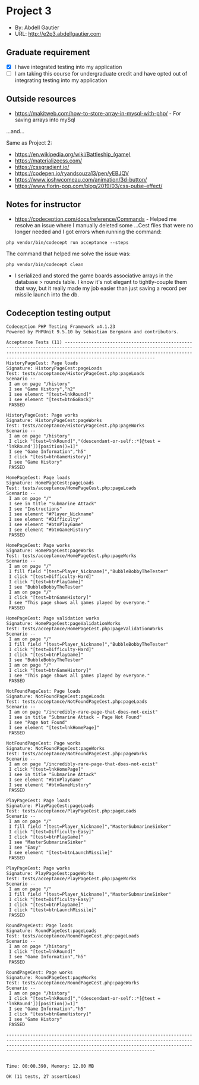 # Project 3
+ By: Abdell Gautier
+ URL: <http://e2p3.abdellgautier.com>

## Graduate requirement
+ [x] I have integrated testing into my application
+ [ ] I am taking this course for undergraduate credit and have opted out of integrating testing into my application

## Outside resources
+ https://makitweb.com/how-to-store-array-in-mysql-with-php/ - For saving arrays into mySql

...and...

Same as Project 2:
+ https://en.wikipedia.org/wiki/Battleship_(game)
+ https://materializecss.com/
+ https://cssgradient.io/
+ https://codepen.io/ryandsouza13/pen/yEBJQV
+ https://www.joshwcomeau.com/animation/3d-button/
+ https://www.florin-pop.com/blog/2019/03/css-pulse-effect/

## Notes for instructor
+ https://codeception.com/docs/reference/Commands - Helped me resolve an issue where I manually deleted some ...Cest files that were no longer needed and I got errors when running the command:
```
php vendor/bin/codecept run acceptance --steps
```

The command that helped me solve the issue was:
```
php vendor/bin/codecept clean
```

+ I serialized and stored the game boards associative arrays in the database > rounds table. I know it's not elegant to tightly-couple them that way, but it really made my job easier than just saving a record per missile launch into the db.

## Codeception testing output
```
Codeception PHP Testing Framework v4.1.23
Powered by PHPUnit 9.5.10 by Sebastian Bergmann and contributors.

Acceptance Tests (11) ----------------------------------------------------------------------------------------------------------------------------------------------------------------------------------------------------------------------------------------------------
HistoryPageCest: Page loads
Signature: HistoryPageCest:pageLoads
Test: tests/acceptance/HistoryPageCest.php:pageLoads
Scenario --
 I am on page "/history"
 I see "Game History","h2"
 I see element "[test=lnkRound]"
 I see element "[test=btnGoBack]"
 PASSED 

HistoryPageCest: Page works
Signature: HistoryPageCest:pageWorks
Test: tests/acceptance/HistoryPageCest.php:pageWorks
Scenario --
 I am on page "/history"
 I click "[test=lnkRound]","(descendant-or-self::*[@test = 'lnkRound'])[position()=1]"
 I see "Game Information","h5"
 I click "[test=btnGameHistory]"
 I see "Game History"
 PASSED 

HomePageCest: Page loads
Signature: HomePageCest:pageLoads
Test: tests/acceptance/HomePageCest.php:pageLoads
Scenario --
 I am on page "/"
 I see in title "Submarine Attack"
 I see "Instructions"
 I see element "#Player_Nickname"
 I see element "#Difficulty"
 I see element "#btnPlayGame"
 I see element "#btnGameHistory"
 PASSED 

HomePageCest: Page works
Signature: HomePageCest:pageWorks
Test: tests/acceptance/HomePageCest.php:pageWorks
Scenario --
 I am on page "/"
 I fill field "[test=Player_Nickname]","BubbleBobbyTheTester"
 I click "[test=Difficulty-Hard]"
 I click "[test=btnPlayGame]"
 I see "BubbleBobbyTheTester"
 I am on page "/"
 I click "[test=btnGameHistory]"
 I see "This page shows all games played by everyone."
 PASSED 

HomePageCest: Page validation works
Signature: HomePageCest:pageValidationWorks
Test: tests/acceptance/HomePageCest.php:pageValidationWorks
Scenario --
 I am on page "/"
 I fill field "[test=Player_Nickname]","BubbleBobbyTheTester"
 I click "[test=Difficulty-Hard]"
 I click "[test=btnPlayGame]"
 I see "BubbleBobbyTheTester"
 I am on page "/"
 I click "[test=btnGameHistory]"
 I see "This page shows all games played by everyone."
 PASSED 

NotFoundPageCest: Page loads
Signature: NotFoundPageCest:pageLoads
Test: tests/acceptance/NotFoundPageCest.php:pageLoads
Scenario --
 I am on page "/incredibly-rare-page-that-does-not-exist"
 I see in title "Submarine Attack - Page Not Found"
 I see "Page Not Found"
 I see element "[test=lnkHomePage]"
 PASSED 

NotFoundPageCest: Page works
Signature: NotFoundPageCest:pageWorks
Test: tests/acceptance/NotFoundPageCest.php:pageWorks
Scenario --
 I am on page "/incredibly-rare-page-that-does-not-exist"
 I click "[test=lnkHomePage]"
 I see in title "Submarine Attack"
 I see element "#btnPlayGame"
 I see element "#btnGameHistory"
 PASSED 

PlayPageCest: Page loads
Signature: PlayPageCest:pageLoads
Test: tests/acceptance/PlayPageCest.php:pageLoads
Scenario --
 I am on page "/"
 I fill field "[test=Player_Nickname]","MasterSubmarineSinker"
 I click "[test=Difficulty-Easy]"
 I click "[test=btnPlayGame]"
 I see "MasterSubmarineSinker"
 I see "Easy"
 I see element "[test=btnLaunchMissile]"
 PASSED 

PlayPageCest: Page works
Signature: PlayPageCest:pageWorks
Test: tests/acceptance/PlayPageCest.php:pageWorks
Scenario --
 I am on page "/"
 I fill field "[test=Player_Nickname]","MasterSubmarineSinker"
 I click "[test=Difficulty-Easy]"
 I click "[test=btnPlayGame]"
 I click "[test=btnLaunchMissile]"
 PASSED 

RoundPageCest: Page loads
Signature: RoundPageCest:pageLoads
Test: tests/acceptance/RoundPageCest.php:pageLoads
Scenario --
 I am on page "/history"
 I click "[test=lnkRound]"
 I see "Game Information","h5"
 PASSED 

RoundPageCest: Page works
Signature: RoundPageCest:pageWorks
Test: tests/acceptance/RoundPageCest.php:pageWorks
Scenario --
 I am on page "/history"
 I click "[test=lnkRound]","(descendant-or-self::*[@test = 'lnkRound'])[position()=1]"
 I see "Game Information","h5"
 I click "[test=btnGameHistory]"
 I see "Game History"
 PASSED 

--------------------------------------------------------------------------------------------------------------------------------------------------------------------------------------------------------------------------------------------------------------------------


Time: 00:00.390, Memory: 12.00 MB

OK (11 tests, 27 assertions)
```